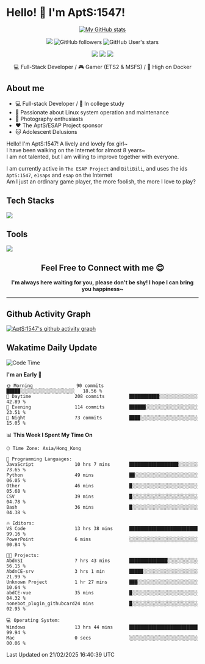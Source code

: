 # Hello! 👋 I'm AptS:1547! 

<div align="center">

 [![My GitHub stats](https://github-readme-stats.vercel.app/api?username=AptS-1547&show_icons=true&theme=transparent)](https://github.com/AptS-1547)

 ![](https://komarev.com/ghpvc/?username=AptS-1547&color=blue&style=flat-square)
 ![GitHub followers](https://img.shields.io/github/followers/AptS-1547?style=flat-square)
 ![GitHub User's stars](https://img.shields.io/github/stars/AptS-1547?style=flat-square)
 
 [![](https://img.shields.io/badge/website-4493f8?style=for-the-badge&logo=About.me&logoColor=white)](https://esaps.net/)
 [![](https://img.shields.io/badge/RSS-4493f8?style=for-the-badge&logo=rss&logoColor=white)](https://esaps.net/feed/)
 [![](https://img.shields.io/badge/Email-4493f8?style=for-the-badge&logo=gmail&logoColor=white)](mailto:apts-1547@esaps.net)

 💻 Full-Stack Developer / 🎮 Gamer (ETS2 & MSFS) / 🐋 High on Docker

</div>

## About me

- 💻 Full-stack Developer / 🏫 In college study
- 📶 Passionate about Linux system operation and maintenance
- 📸 Photography enthusiasts
- ❤ The AptS/ESAP Project sponsor
- 🐱 Adolescent Delusions

Hello! I'm AptS:1547! A lively and lovely fox girl~  
I have been walking on the Internet for almost 8 years~  
I am not talented, but I am willing to improve together with everyone.  

I am currently active in `The ESAP Project` and `BiliBili`, and uses the ids `AptS:1547`, `e1saps` and `esap` on the Internet  
Am I just an ordinary game player, the more foolish, the more I love to play?  

## Tech Stacks
<a href="https://skillicons.dev">
  <img src="https://skillicons.dev/icons?i=py,arduino,php,html,css,javascript,typescript,bash,java,kotlin,vue,go,nodejs,cpp,rust,tailwind" />
</a>
   
## Tools

<a href="https://skillicons.dev">
  <img src="https://skillicons.dev/icons?i=ae,pr,ps,au,blender,visualstudio,vscode,androidstudio,idea,anaconda,gradle,maven,npm,vite,yarn,cloudflare,docker,git,github,githubactions,jenkins,nginx,workers,wordpress,sentry,grafana,prometheus,postgres,mysql,mongodb,redis" />
</a>

## <div align="center"> Feel Free to Connect with me 😊 </div>

**<div align="center">I'm always here waiting for you, please don't be shy! I hope I can bring you happiness~</div>**

----------------------

## Github Activity Graph

[![AptS:1547's github activity graph](https://github-readme-activity-graph.vercel.app/graph?username=AptS-1547&theme=react-dark)](https://github.com/AptS-1547)

## Wakatime Daily Update

<!--START_SECTION:waka-->
![Code Time](http://img.shields.io/badge/Code%20Time-244%20hrs%2012%20mins-blue)

**I'm an Early 🐤** 

```text
🌞 Morning                90 commits          █████░░░░░░░░░░░░░░░░░░░░   18.56 % 
🌆 Daytime                208 commits         ███████████░░░░░░░░░░░░░░   42.89 % 
🌃 Evening                114 commits         ██████░░░░░░░░░░░░░░░░░░░   23.51 % 
🌙 Night                  73 commits          ████░░░░░░░░░░░░░░░░░░░░░   15.05 % 
```


📊 **This Week I Spent My Time On** 

```text
🕑︎ Time Zone: Asia/Hong_Kong

💬 Programming Languages: 
JavaScript               10 hrs 7 mins       ██████████████████░░░░░░░   73.65 % 
Python                   49 mins             ██░░░░░░░░░░░░░░░░░░░░░░░   06.05 % 
Other                    46 mins             █░░░░░░░░░░░░░░░░░░░░░░░░   05.68 % 
CSV                      39 mins             █░░░░░░░░░░░░░░░░░░░░░░░░   04.78 % 
Bash                     36 mins             █░░░░░░░░░░░░░░░░░░░░░░░░   04.38 % 

🔥 Editors: 
VS Code                  13 hrs 38 mins      █████████████████████████   99.16 % 
PowerPoint               6 mins              ░░░░░░░░░░░░░░░░░░░░░░░░░   00.84 % 

🐱‍💻 Projects: 
AbdnSI                   7 hrs 43 mins       ██████████████░░░░░░░░░░░   56.15 % 
AbdnCE-srv               3 hrs 1 min         █████░░░░░░░░░░░░░░░░░░░░   21.99 % 
Unknown Project          1 hr 27 mins        ███░░░░░░░░░░░░░░░░░░░░░░   10.64 % 
abdCE-vue                35 mins             █░░░░░░░░░░░░░░░░░░░░░░░░   04.32 % 
nonebot_plugin_githubcard24 mins             █░░░░░░░░░░░░░░░░░░░░░░░░   02.95 % 

💻 Operating System: 
Windows                  13 hrs 44 mins      █████████████████████████   99.94 % 
Mac                      0 secs              ░░░░░░░░░░░░░░░░░░░░░░░░░   00.06 % 
```


 Last Updated on 21/02/2025 16:40:39 UTC
<!--END_SECTION:waka-->
